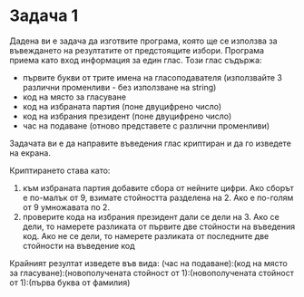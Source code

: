 # Задача 1

Дадена ви е задача да изготвите програма, която ще се използва за въвеждането на резултатите от предстоящите избори. Програма приема като вход информация за един глас. Този глас съдържа:
- първите букви от трите имена на гласоподавателя (използвайте 3 различни променливи - без използване на string)
- код на място за гласуване
- код на избраната партия (поне двуцифрено число)
- код на избрания президент (поне двуцифрено число)
- час на подаване (отново представете с различни променливи)

Задачата ви е да направите въведения глас криптиран и да го изведете на екрана. 

Криптирането става като:
1. към избраната партия добавите сбора от нейните цифри. Ако сборът е по-малък от 9, взимате стойността разделена на 2. Ако е по-голям от 9 умножавата по 2.
2. проверите кода на избрания президент дали се дели на 3. Ако се дели, то намерете разликата от първите две стойности на въведения код. Ако не се дели, то намерете разликата от последните две стойности на въведение код

Крайният резултат изведете във вида:
(час на подаване):(код на място за гласуване):(новополучената стойност от 1):(новополучената стойност от 1):(първа буква от фамилия)
